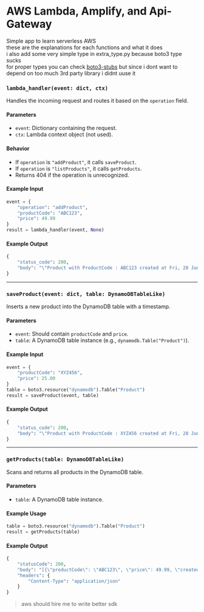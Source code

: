 # AWS Lambda, Amplify, and Api-Gateway
Simple app to learn serverless AWS   
these are the explanations for each functions and what it does  
i also add some very simple type in extra_type.py because boto3 type sucks  
for proper types you can check [boto3-stubs](https://pypi.org/project/boto3-stubs/) but since i dont want to depend on too much 3rd party library i didnt uuse it

### `lambda_handler(event: dict, ctx)`

Handles the incoming request and routes it based on the `operation` field.

#### Parameters

* `event`: Dictionary containing the request.
* `ctx`: Lambda context object (not used).

#### Behavior

* If `operation` is `"addProduct"`, it calls `saveProduct`.
* If `operation` is `"listProducts"`, it calls `getProducts`.
* Returns 404 if the operation is unrecognized.

#### Example Input

```python
event = {
    "operation": "addProduct",
    "productCode": "ABC123",
    "price": 49.99
}
result = lambda_handler(event, None)
```

#### Example Output

```python
{
    "status_code": 200,
    "body": "\"Product with ProductCode : ABC123 created at Fri, 28 Jun 2025 04:23:11\""
}
```

---

### `saveProduct(event: dict, table: DynamoDBTableLike)`

Inserts a new product into the DynamoDB table with a timestamp.

#### Parameters

* `event`: Should contain `productCode` and `price`.
* `table`: A DynamoDB table instance (e.g., `dynamodb.Table("Product")`).

#### Example Input

```python
event = {
    "productCode": "XYZ456",
    "price": 25.00
}
table = boto3.resource("dynamodb").Table("Product")
result = saveProduct(event, table)
```

#### Example Output

```python
{
    "status_code": 200,
    "body": "\"Product with ProductCode : XYZ456 created at Fri, 28 Jun 2025 04:23:11\""
}
```

---

### `getProducts(table: DynamoDBTableLike)`

Scans and returns all products in the DynamoDB table.

#### Parameters

* `table`: A DynamoDB table instance.

#### Example Usage

```python
table = boto3.resource("dynamodb").Table("Product")
result = getProducts(table)
```

#### Example Output

```python
{
    "statusCode": 200,
    "body": "[{\"productCode\": \"ABC123\", \"price\": 49.99, \"createdAt\": \"...\"}]",
    "headers": {
        "Content-Type": "application/json"
    }
}
```
> aws should hire me to write better sdk
